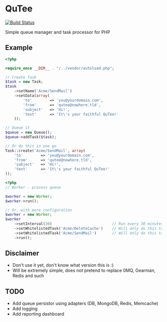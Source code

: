 QuTee
=====

[![Build Status](https://travis-ci.org/anorgan/QuTee.png)](https://travis-ci.org/anorgan/QuTee)

Simple queue manager and task processor for PHP

Example
-------
``` php
<?php

require_once __DIR__ . "/../vendor/autoload.php";

// Create Task
$task = new Task;
$task
    ->setName('Acme/SendMail')
    ->setData(array(
        'to'        => 'you@yourdomain.com',
        'from'      => 'qutee@nowhere.tld',
        'subject'   => 'Hi!',
        'text'      => 'It\'s your faithful QuTee!'
    ));

// Queue it
$queue = new Queue();
$queue->addTask($task);

// Or do this in one go
Task::create('Acme/SendMail', array(
    'to'        => 'you@yourdomain.com',
    'from'      => 'qutee@nowhere.tld',
    'subject'   => 'Hi!',
    'text'      => 'It\'s your faithful QuTee!'
));
```

``` php
<?php
// Worker - process queue

$worker = new Worker;
$worker->run();

// Or, with more configuration
$worker = new Worker;
$worker
    ->setInterval(30)                           // Run every 30 minutes
    ->setWhitelistedTask('Acme/DeleteCache')    // Will only do this tasks
    ->setWhitelistedTask('Acme/SendMail')       // Will only do this tasks
    ->run();

```

Disclaimer
----------

- Don't use it yet, don't know what version this is :)
- Will be extremely simple, does not pretend to replace 0MQ, Gearman, Redis and such

TODO
----
- Add queue persistor using adapters (DB, MongoDB, Redis, Memcache)
- Add logging
- Add reporting dashboard